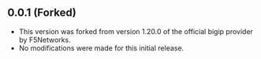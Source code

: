 ## 0.0.1 (Forked)
- This version was forked from version 1.20.0 of the official bigip provider by F5Networks.
- No modifications were made for this initial release.
